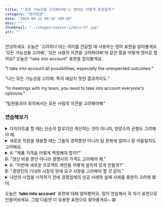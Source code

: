 ```yaml
---
title: "'모든 가능성을 고려해야해'는 영어로 어떻게 표현할까?"
category: "영어표현"
date: "2024-04-25 00:36 +09:00"
desc: ""
thumbnail: "../images/season-1/main-47.jpg"
alt: ""
---
```


안녕하세요. 오늘은 '고려하다'라는 의미를 전달할 때 사용하는 영어 표현을 알아볼게요. '모든 가능성을 고려해', '모든 사람의 의견을 고려해야해'와 같은 말을 어떻게 영어로 할까요? 오늘은 "take into account" 표현을 알아볼게요.

"I take into account all possibilities, especially the unexpected outcomes."

"나는 모든 가능성을 고려해. 특히 예상치 못한 결과까지도."

"In meetings with my team, you need to take into account everyone's opinions."

"팀원들과의 회의에서는 모든 사람의 의견을 고려해야해"

### 연습해보기

<details>
<summary>다이어트를 할 때는 단순히 칼로리만 계산하는 것이 아니라, 영양소의 균형도 고려해야 해.</summary>
<span>When dieting, it's not just about counting calories. You should also take into account the balance of nutrients.</span>

</details>

<details>
<summary>새로운 직원을 채용할 때는 그들의 경력뿐만 아니라 팀 문화에 얼마나 잘 어울릴지도 고려해요.</summary>
<span>When hiring new staff, I take into account not only their career history but also how well they fit into our team culture.</span>

</details>

<details>
<summary>A: "제품 가격을 어떻게 책정해야 할까?"<br>B: "생산 비용 뿐만 아니라 경쟁사의 가격도 고려해야 해."</summary>
<span>A: "How should we price our product?"<br>B: "We need to take into account not only the cost of production but also our competitors’ prices."</span>
</details>

<details>
<summary>A: "이번에 새로운 프로젝트 제안을 어떻게 설득력 있게 만들까?"<br>B: "경영진의 기대와 시장의 현재 요구 사항을 고려해야 할 것 같아."</summary>
<span>A: "How can we make our new project proposal more persuasive?"<br>B: "We should take into account the expectations of management and the current market demands."</span>
</details>

<details>
<summary>나만의 사업을 시작하기 전에 경쟁업체의 성공 사례와 실패 사례를 충분히 고려해 봤어.</summary>
<span>Before starting my own business, I took into account the successes and failures of competitors.</span>
</details>

오늘은 '**take into account**' 표현에 대해 알아봤어요. 많이 연습해서 꼭 자기 표현으로 만들어보세요. 그럼 다음엔 더 유용한 표현으로 찾아올게요~ 😄
